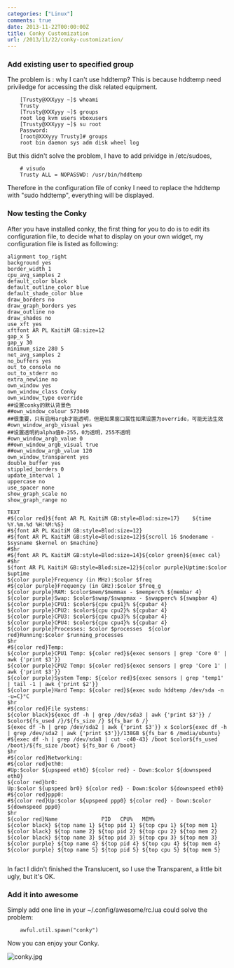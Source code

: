 ```yaml
---
categories: ["Linux"]
comments: true
date: 2013-11-22T00:00:00Z
title: Conky Customization
url: /2013/11/22/conky-customization/
---
```


### Add existing user to specified group
The problem is : why I can't use hddtemp? This is because hddtemp need priviledge for accessing the disk related equipment.     

```
	[Trusty@XXXyyy ~]$ whoami
	Trusty
	[Trusty@XXXyyy ~]$ groups
	root log kvm users vboxusers
	[Trusty@XXXyyy ~]$ su root
	Password: 
	[root@XXXyyy Trusty]# groups
	root bin daemon sys adm disk wheel log

```
But this didn't solve the problem, I have to add prividge in /etc/sudoes, 

```
	# visudo
	Trusty ALL = NOPASSWD: /usr/bin/hddtemp

```
Therefore in the configuration file of conky I need to replace the hddtemp with "sudo hddtemp", everything will be displayed. 
### Now testing the Conky
After you have installed conky, the first thing for you to do is to edit its configuration file, to decide what to display on your own widget, my configuration file is listed as following:

```
alignment top_right
background yes
border_width 1
cpu_avg_samples 2
default_color black
default_outline_color blue
default_shade_color blue
draw_borders no
draw_graph_borders yes
draw_outline no
draw_shades no
use_xft yes
xftfont AR PL KaitiM GB:size=12
gap_x 5
gap_y 30
minimum_size 280 5
net_avg_samples 2
no_buffers yes
out_to_console no
out_to_stderr no
extra_newline no
own_window yes
own_window_class Conky
own_window_type override
##设置conky的默认背景色
##own_window_colour 573049
##很重要，只有启用argb才能透明，但是如果窗口属性如果设置为override，可能无法生效
#own_window_argb_visual yes
##设置透明的alpha值0-255，0为透明，255不透明
#own_window_argb_value 0
##own_window_argb_visual true
##own_window_argb_value 120
own_window_transparent yes
double_buffer yes
stippled_borders 0
update_interval 1
uppercase no
use_spacer none
show_graph_scale no
show_graph_range no

TEXT
#${color red}${font AR PL KaitiM GB:style=Blod:size=17}    ${time %Y.%m.%d %H:%M:%S}
#${font AR PL KaitiM GB:style=Blod:size=12}
#${font AR PL KaitiM GB:style=Blod:size=12}${scroll 16 $nodename - $sysname $kernel on $machine}
#$hr
#${font AR PL KaitiM GB:style=Blod:size=14}${color green}${exec cal}
#$hr
${font AR PL KaitiM GB:style=Blod:size=12}${color purple}Uptime:$color $uptime
${color purple}Frequency (in MHz):$color $freq
#${color purple}Frequency (in GHz):$color $freq_g
${color purple}RAM: $color$mem/$memmax - $memperc% ${membar 4}
${color purple}Swap: $color$swap/$swapmax - $swapperc% ${swapbar 4}
${color purple}CPU1: $color${cpu cpu1}% ${cpubar 4}
${color purple}CPU2: $color${cpu cpu2}% ${cpubar 4}
${color purple}CPU3: $color${cpu cpu3}% ${cpubar 4}
${color purple}CPU4: $color${cpu cpu4}% ${cpubar 4}
${color purple}Processes: $color $processes  ${color red}Running:$color $running_processes
$hr
#${color red}Temp:
${color purple}CPU1 Temp: ${color red}${exec sensors | grep 'Core 0' | awk {'print $3'}}
${color purple}CPU2 Temp: ${color red}${exec sensors | grep 'Core 1' | awk {'print $3'}}
${color purple}System Temp: ${color red}${exec sensors | grep 'temp1' | tail -1 | awk {'print $2'}}
${color purple}Hard Temp: ${color red}${exec sudo hddtemp /dev/sda -n -u=C}°C
$hr
#${color red}File systems:
${color black}${exec df -h | grep /dev/sda3 | awk {'print $3'}} / $color${fs_used /}/${fs_size /} ${fs_bar 6 /}
${exec df -h | grep /dev/sda2 | awk {'print $3'}} x $color${exec df -h | grep /dev/sda2 | awk {'print $3'}}/138GB ${fs_bar 6 /media/ubuntu}
#${exec df -h | grep /dev/sda8 | cut -c40-43} /boot $color${fs_used /boot}/${fs_size /boot} ${fs_bar 6 /boot}
$hr
#${color red}Networking:
#${color red}eth0:
#Up:$color ${upspeed eth0} ${color red} - Down:$color ${downspeed eth0}
${color red}br0:
Up:$color ${upspeed br0} ${color red} - Down:$color ${downspeed eth0}
#${color red}ppp0:
#${color red}Up:$color ${upspeed ppp0} ${color red} - Down:$color ${downspeed ppp0}
$hr
${color red}Name              PID   CPU%   MEM%
${color black} ${top name 1} ${top pid 1} ${top cpu 1} ${top mem 1}
${color black} ${top name 2} ${top pid 2} ${top cpu 2} ${top mem 2}
${color black} ${top name 3} ${top pid 3} ${top cpu 3} ${top mem 3}
${color purple} ${top name 4} ${top pid 4} ${top cpu 4} ${top mem 4}
${color purple} ${top name 5} ${top pid 5} ${top cpu 5} ${top mem 5}


```
In fact I didn't finished the Translucent, so I use the Transparent, a little bit ugly, but it's OK. 
### Add it into awesome
Simply add one line in your ~/.config/awesome/rc.lua could solve the problem:

```
	awful.util.spawn("conky")

```
Now you can enjoy your Conky. 

![conky.jpg](/images/conky.jpg)

